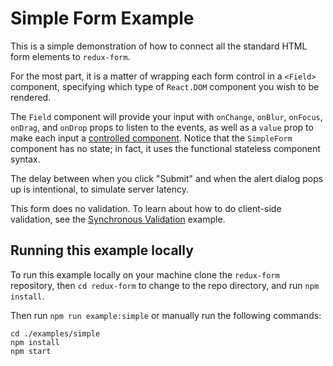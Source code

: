 # Simple Form Example

This is a simple demonstration of how to connect all the standard HTML form elements to
`redux-form`.

For the most part, it is a matter of wrapping each form control in a `<Field>` component, 
specifying which type of `React.DOM` component you wish to be rendered.

The `Field` component will provide your input with `onChange`, `onBlur`, `onFocus`, `onDrag`, and
`onDrop` props to listen to the events, as well as a `value` prop to make each input a 
[controlled component](http://facebook.github.io/react/docs/forms.html#controlled-components). 
Notice that the `SimpleForm` component has no state; in fact, it uses the functional stateless 
component syntax.

The delay between when you click "Submit" and when the alert dialog pops up is intentional, to 
simulate server latency.

This form does no validation. To learn about how to do client-side validation, see the 
[Synchronous Validation](../../syncValidation) example.

## Running this example locally

To run this example locally on your machine clone the `redux-form` repository,
then `cd redux-form` to change to the repo directory, and run `npm install`.

Then run `npm run example:simple` or manually run the
following commands:
```
cd ./examples/simple
npm install
npm start
```

